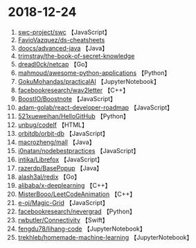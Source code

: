 # 2018-12-24

1. [swc-project/swc](https://github.com/swc-project/swc) 【JavaScript】
2. [FavioVazquez/ds-cheatsheets](https://github.com/FavioVazquez/ds-cheatsheets) 
3. [doocs/advanced-java](https://github.com/doocs/advanced-java) 【Java】
4. [trimstray/the-book-of-secret-knowledge](https://github.com/trimstray/the-book-of-secret-knowledge) 
5. [dreadl0ck/netcap](https://github.com/dreadl0ck/netcap) 【Go】
6. [mahmoud/awesome-python-applications](https://github.com/mahmoud/awesome-python-applications) 【Python】
7. [GokuMohandas/practicalAI](https://github.com/GokuMohandas/practicalAI) 【JupyterNotebook】
8. [facebookresearch/wav2letter](https://github.com/facebookresearch/wav2letter) 【C++】
9. [BoostIO/Boostnote](https://github.com/BoostIO/Boostnote) 【JavaScript】
10. [adam-golab/react-developer-roadmap](https://github.com/adam-golab/react-developer-roadmap) 【JavaScript】
11. [521xueweihan/HelloGitHub](https://github.com/521xueweihan/HelloGitHub) 【Python】
12. [unbug/codelf](https://github.com/unbug/codelf) 【HTML】
13. [orbitdb/orbit-db](https://github.com/orbitdb/orbit-db) 【JavaScript】
14. [macrozheng/mall](https://github.com/macrozheng/mall) 【Java】
15. [i0natan/nodebestpractices](https://github.com/i0natan/nodebestpractices) 【JavaScript】
16. [intika/Librefox](https://github.com/intika/Librefox) 【JavaScript】
17. [razerdp/BasePopup](https://github.com/razerdp/BasePopup) 【Java】
18. [alash3al/redix](https://github.com/alash3al/redix) 【Go】
19. [alibaba/x-deeplearning](https://github.com/alibaba/x-deeplearning) 【C++】
20. [MisterBooo/LeetCodeAnimation](https://github.com/MisterBooo/LeetCodeAnimation) 【C++】
21. [e-oj/Magic-Grid](https://github.com/e-oj/Magic-Grid) 【JavaScript】
22. [facebookresearch/nevergrad](https://github.com/facebookresearch/nevergrad) 【Python】
23. [rwbutler/Connectivity](https://github.com/rwbutler/Connectivity) 【Swift】
24. [fengdu78/lihang-code](https://github.com/fengdu78/lihang-code) 【JupyterNotebook】
25. [trekhleb/homemade-machine-learning](https://github.com/trekhleb/homemade-machine-learning) 【JupyterNotebook】

